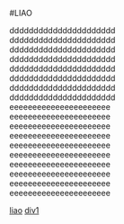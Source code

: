 #LIAO

<div id='div1'>
  dddddddddddddddddddddd<br/>
  dddddddddddddddddddddd<br/>
  dddddddddddddddddddddd<br/>
  dddddddddddddddddddddd<br/>
  dddddddddddddddddddddd<br/>
  dddddddddddddddddddddd<br/>
  dddddddddddddddddddddd<br/>
  dddddddddddddddddddddd<br/>
</div>

<div id='div2'>
  eeeeeeeeeeeeeeeeeeeeee<br/>
  eeeeeeeeeeeeeeeeeeeeee<br/>
  eeeeeeeeeeeeeeeeeeeeee<br/>
  eeeeeeeeeeeeeeeeeeeeee<br/>
  eeeeeeeeeeeeeeeeeeeeee<br/>
  eeeeeeeeeeeeeeeeeeeeee<br/>
  eeeeeeeeeeeeeeeeeeeeee<br/>
  eeeeeeeeeeeeeeeeeeeeee<br/>
  eeeeeeeeeeeeeeeeeeeeee<br/>
  eeeeeeeeeeeeeeeeeeeeee<br/>
</div>

[liao](#LIAO)
[div1](#div1)